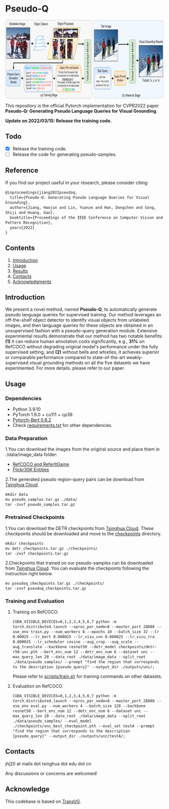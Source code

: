 # Pseudo-Q
<p align="center"> <img src='docs/framework.jpg' align="center" height="250px"> </p>

This repository is the official Pytorch implementation for CVPR2022 paper **Pseudo-Q: Generating Pseudo Language Queries for Visual Grounding**.

**Update on 2022/03/15: Release the training code.**

## Todo
- [x] Release the training code.
- [ ] Release the code for generating pseudo-samples.

## Reference

If you find our project useful in your research, please consider citing:

```
@inproceedings{jiang2022pseudoq,
  title={Pseudo-Q: Generating Pseudo Language Queries for Visual Grounding},
  author={Jiang, Haojun and Lin, Yuanze and Han, Dongchen and Song, Shiji and Huang, Gao},
  booktitle={Proceedings of the IEEE Conference on Computer Vision and Pattern Recognition},
  year={2022}
}
```

## Contents

1. [Introduction](#introduction)
2. [Usage](#usage)
3. [Results](#results)
4. [Contacts](#contacts)
5. [Acknowledgments](#acknowledgments)

## Introduction
We present a novel method, named **Pseudo-Q**, to automatically generate pseudo language queries for supervised training. Our method leverages an off-the-shelf object detector to identify visual objects from unlabeled images, and then language queries for these objects are obtained in an unsupervised fashion with a pseudo-query generation module. Extensive experimental results demonstrate that our method has two notable benefits: **(1)** it can reduce human annotation costs significantly, e.g., **31%** on RefCOCO without degrading original model's performance under the fully supervised setting, and **(2)** without bells and whistles, it achieves superior or comparable performance compared to state-of-the-art weakly-supervised visual grounding methods on all the five datasets we have experimented. For more details. please refer to our paper.

## Usage

### Dependencies
- Python 3.9.10
- PyTorch 1.9.0 + cu111 + cp39
- [Pytorch-Bert 0.6.2](https://pypi.org/project/pytorch-pretrained-bert/)
- Check [requirements.txt](requirements.txt) for other dependencies. 


### Data Preparation
1.You can download the images from the original source and place them in ./data/image_data folder:
- [RefCOCO and ReferItGame](https://github.com/lichengunc/refer)
- [Flickr30K Entities](https://bryanplummer.com/Flickr30kEntities/)

2.The generated pseudo region-query pairs can be download from [Tsinghua Cloud](https://cloud.tsinghua.edu.cn/f/5b8dc3dc289c49c18740/?dl=1).
```
mkdir data
mv pseudo_samples.tar.gz ./data/
tar -zxvf pseudo_samples.tar.gz
```

<!--3.For your convenience, we also provide the data(RefCOCO and ReferItGame) from [Tsinghua Cloud](). Since we do not have the copyright of the images in Flickr30K Entities dataset, you have to download from the above link.
    
```
mv image_data.tar.gz ./data/
tar -zxvf image_data.tar.gz
```
-->


### Pretrained Checkpoints
1.You can download the DETR checkpoints from [Tsinghua Cloud](https://cloud.tsinghua.edu.cn/f/4b351e75efe94e42bb19/?dl=1). These checkpoints should be downloaded and move to the [checkpoints](./checkpoints) directory.

```
mkdir checkpoints
mv detr_checkpoints.tar.gz ./checkpoints/
tar -zxvf checkpoints.tar.gz
```

2.Checkpoints that trained on our pseudo-samples can be downloaded from [Tsinghua Cloud](). You can evaluate the checkpoints following the instruction right below.

```
mv pseudoq_checkpoints.tar.gz ./checkpoints/
tar -zxvf pseudoq_checkpoints.tar.gz
```

### Training and Evaluation

1.  Training on RefCOCO. 
    ```
    CUDA_VISIBLE_DEVICES=0,1,2,3,4,5,6,7 python -m torch.distributed.launch --nproc_per_node=8 --master_port 28888 --use_env train.py --num_workers 8 --epochs 10 --batch_size 32 --lr 0.00025 --lr_bert 0.000025 --lr_visu_cnn 0.000025 --lr_visu_tra 0.000025 --lr_scheduler cosine --aug_crop --aug_scale --aug_translate --backbone resnet50 --detr_model checkpoints/detr-r50-unc.pth --bert_enc_num 12 --detr_enc_num 6 --dataset unc --max_query_len 20 --data_root ./data/image_data --split_root ./data/pseudo_samples/ --prompt "find the region that corresponds to the description {pseudo_query}" --output_dir ./outputs/unc/;
    ```

    Please refer to [scripts/train.sh](scripts/train.sh) for training commands on other datasets.

2.  Evaluation on RefCOCO.
    ```
    CUDA_VISIBLE_DEVICES=0,1,2,3,4,5,6,7 python -m torch.distributed.launch --nproc_per_node=8 --master_port 28888 --use_env eval.py --num_workers 4 --batch_size 128 --backbone resnet50 --bert_enc_num 12 --detr_enc_num 6 --dataset unc --max_query_len 20 --data_root ./data/image_data --split_root ./data/pseudo_samples/ --eval_model ./checkpoints/unc_best_checkpoint.pth --eval_set testA --prompt "find the region that corresponds to the description {pseudo_query}" --output_dir ./outputs/unc/testA/;
    ```

## Contacts
jhj20 at mails dot tsinghua dot edu dot cn

Any discussions or concerns are welcomed!


## Acknowledge
This codebase is based on [TransVG](https://github.com/djiajunustc/TransVG).

